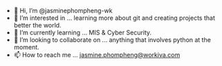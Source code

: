 - 👋 Hi, I’m @jasminephompheng-wk
- 👀 I’m interested in ... learning more about git and creating projects that better the world.
- 🌱 I’m currently learning ... MIS & Cyber Security.
- 💞️ I’m looking to collaborate on ... anything that involves python at the moment.
- 📫 How to reach me ... jasmine.phompheng@workiva.com

<!---
jasminephompheng-wk/jasminephompheng-wk is a ✨ special ✨ repository because its `README.md` (this file) appears on your GitHub profile.
You can click the Preview link to take a look at your changes.
--->
